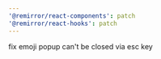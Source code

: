 ```yaml
---
'@remirror/react-components': patch
'@remirror/react-hooks': patch
---
```


fix emoji popup can't be closed via esc key
